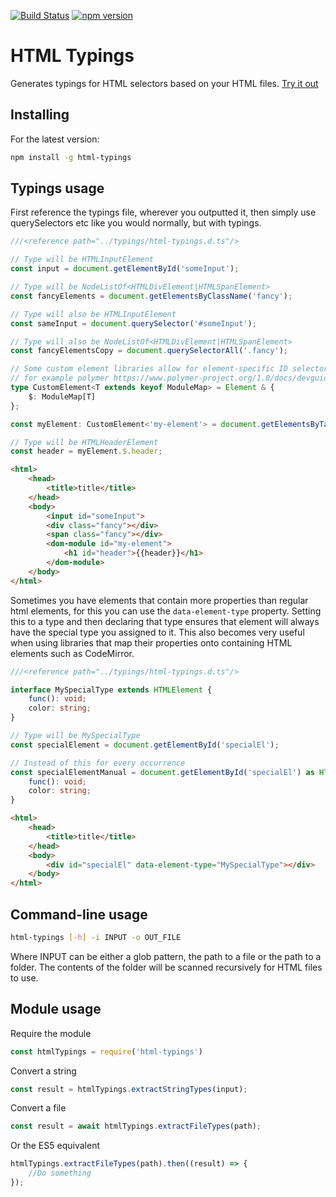 [![Build Status](https://travis-ci.org/SanderRonde/html-typings.svg?branch=master)](https://travis-ci.org/SanderRonde/html-typings)
[![npm version](https://badge.fury.io/js/html-typings.svg)](https://badge.fury.io/js/html-typings)

# HTML Typings

Generates typings for HTML selectors based on your HTML files.
[Try it out](https://sanderronde.github.io/html-typings)

## Installing

For the latest version:
```bash
npm install -g html-typings
```

## Typings usage

First reference the typings file, wherever you outputted it, then
simply use querySelectors etc like you would normally, but with typings.

```typescript
///<reference path="../typings/html-typings.d.ts"/>

// Type will be HTMLInputElement
const input = document.getElementById('someInput');

// Type will be NodeListOf<HTMLDivElement|HTMLSpanElement>
const fancyElements = document.getElementsByClassName('fancy');

// Type will also be HTMLInputElement
const sameInput = document.querySelector('#someInput');

// Type will also be NodeListOf<HTMLDivElement|HTMLSpanElement>
const fancyElementsCopy = document.querySelectorAll('.fancy');

// Some custom element libraries allow for element-specific ID selectors
// for example polymer https://www.polymer-project.org/1.0/docs/devguide/local-dom#work-with-local-dom 
type CustomElement<T extends keyof ModuleMap> = Element & {
	$: ModuleMap[T]
};

const myElement: CustomElement<'my-element'> = document.getElementsByTagName('my-element')[0];

// Type will be HTMLHeaderElement
const header = myElement.$.header;

```

```html
<html>
	<head>
		<title>title</title>
	</head>
	<body>
		<input id="someInput">
		<div class="fancy"></div>
		<span class="fancy"></div>
		<dom-module id="my-element">
			<h1 id="header">{{header}}</h1>
		</dom-module>
	</body>
</html>
```

Sometimes you have elements that contain more properties than regular html elements, for this you can use the ```data-element-type``` property. Setting this to a type and then declaring that type ensures that element will always have the special type you assigned to it. This also becomes very useful when using libraries that map their properties onto containing HTML elements such as CodeMirror.

```typescript
///<reference path="../typings/html-typings.d.ts"/>

interface MySpecialType extends HTMLElement {
	func(): void;
	color: string;
}

// Type will be MySpecialType
const specialElement = document.getElementById('specialEl');

// Instead of this for every occurrence
const specialElementManual = document.getElementById('specialEl') as HTMLElement & {
	func(): void;
	color: string;
}
```

```html
<html>
	<head>
		<title>title</title>
	</head>
	<body>
		<div id="specialEl" data-element-type="MySpecialType"></div>
	</body>
</html>
```

## Command-line usage

```bash
html-typings [-h] -i INPUT -o OUT_FILE
```

Where INPUT can be either a glob pattern, the path to a file or the path to a folder. The contents of the folder will be scanned recursively for HTML files to use.

## Module usage

Require the module
```javascript
const htmlTypings = require('html-typings')
```

Convert a string
```javascript
const result = htmlTypings.extractStringTypes(input);
```

Convert a file
```javascript
const result = await htmlTypings.extractFileTypes(path);
```
Or the ES5 equivalent
```javascript
htmlTypings.extractFileTypes(path).then((result) => {
	//Do something
});
```

